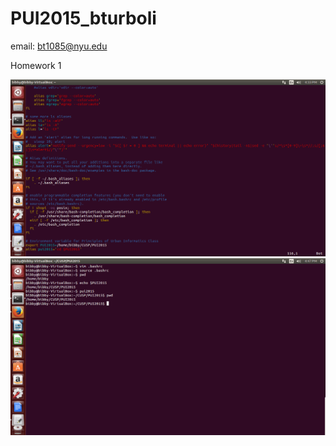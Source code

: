 # PUI2015_bturboli

email: bt1085@nyu.edu

Homework 1

![Alt text](bashrc_bturboli.png)	
![Alt text](setup_env.png)

